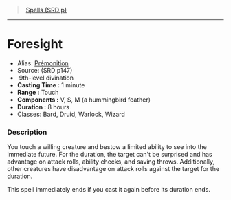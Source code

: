 ﻿> [Spells (SRD p)](srd_spells.md)

---

# Foresight

- Alias: [Prémonition](hd_spells_premonition.md)
- Source: (SRD p147)
-  9th-level divination
- **Casting Time :** 1 minute
- **Range :** Touch
- **Components :** V, S, M (a hummingbird feather)
- **Duration :** 8 hours
- Classes: Bard, Druid, Warlock, Wizard

### Description

You touch a willing creature and bestow a limited ability to see into the immediate future. For the duration, the target can't be surprised and has advantage on attack rolls, ability checks, and saving throws. Additionally, other creatures have disadvantage on attack rolls against the target for the duration.

This spell immediately ends if you cast it again before its duration ends.

